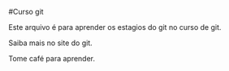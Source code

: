 #Curso git

Este arquivo é para aprender os estagios do git no curso de git.

Saiba mais no site do git.

Tome café para aprender.
